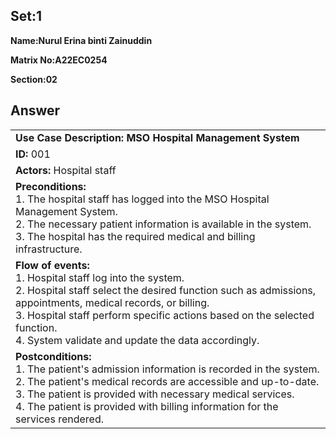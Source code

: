 ## Set:1

**Name:Nurul Erina binti Zainuddin**

**Matrix No:A22EC0254**

**Section:02**

## Answer
<table>
  <tr>
    <td>
      <b>Use Case Description: MSO Hospital Management System</b>
    </td>
  </tr>
  <tr>
        <td>
            <b>ID:</b> 001
        </td>
    </tr>
    <tr>
  <tr>
    <td>
      <b>Actors:</b>
      Hospital staff
    </td>
  </tr>
   <tr>
    <td>
      <b>Preconditions:</b>
     <br>1.  The hospital staff has logged into the MSO Hospital Management System.
     <br>2.  The necessary patient information is available in the system. 
     <br>3.  The hospital has the required medical and billing infrastructure. 
    </td>
  </tr>
  <tr>
        <td>
            <b>Flow of events: </b> <br>
            1. Hospital staff log into the system. <br>
            2. Hospital staff select the desired function  such as admissions, appointments, medical records, or billing. <br>
            3. Hospital staff perform specific actions based on the selected function. <br>
            4. System validate and update the data accordingly.
        </td>
    </tr>
  <tr>
    <td>
      <b>Postconditions:</b>
     <br>1.  The patient's admission information is recorded in the system.
     <br>2.  The patient's medical records are accessible and up-to-date.
     <br>3.  The patient is provided with necessary medical services.
     <br>4. The patient is provided with billing information for the services rendered. 
    </td>
  </tr>
</table>
